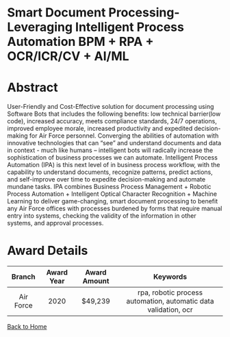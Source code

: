 
Smart Document Processing- Leveraging Intelligent Process Automation BPM + RPA + OCR/ICR/CV + AI/ML
===================================================================================================

# Abstract


User-Friendly and Cost-Effective solution for document processing using Software Bots that includes the following benefits: low technical barrier(low code), increased accuracy, meets compliance standards, 24/7 operations, improved employee morale, increased productivity and expedited decision-making for Air Force personnel. Converging the abilities of automation with innovative technologies that can “see” and understand documents and data in context - much like humans – intelligent bots will radically increase the sophistication of business processes we can automate. Intelligent Process Automation (IPA) is this next level of in business process workflow, with the capability to understand documents, recognize patterns, predict actions, and self-improve over time to expedite decision-making and automate mundane tasks. IPA combines Business Process Management + Robotic Process Automation + Intelligent Optical Character Recognition + Machine Learning to deliver game-changing, smart document processing to benefit any Air Force offices with processes burdened by forms that require manual entry into systems, checking the validity of the information in other systems, and approval processes.  

# Award Details

|Branch|Award Year|Award Amount|Keywords|
| :---: | :---: | :---: | :---: |
|Air Force|2020|$49,239|rpa, robotic process automation, automatic data validation, ocr|
  
  


[Back to Home](https://github.com/chrischow/dod_sbir_awards#1738)